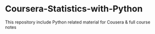 # Coursera-Statistics-with-Python
This repository include Python related material for Cousera & full course notes
